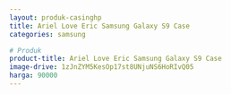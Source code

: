 ```yaml
---
layout: produk-casinghp
title: Ariel Love Eric Samsung Galaxy S9 Case
categories: samsung

# Produk
product-title: Ariel Love Eric Samsung Galaxy S9 Case
image-drive: 1zJnZYM5KesOp17st8UNjuNS6HoRIvQ05
harga: 90000
---
```

